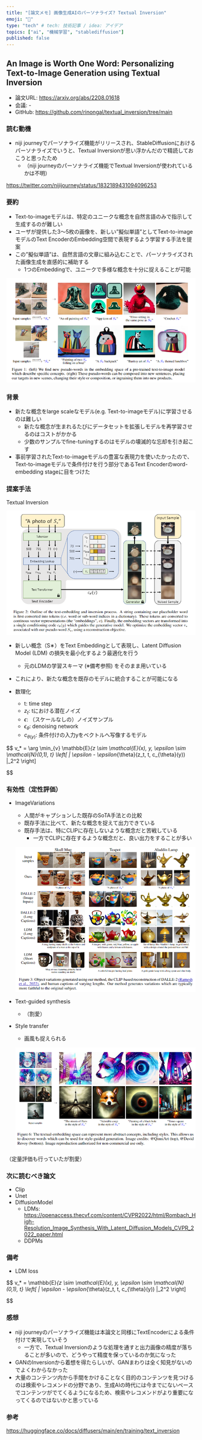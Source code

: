 ```yaml
---
title: "[論文メモ] 画像生成AIのパーソナライズ? Textual Inversion"
emoji: "📝"
type: "tech" # tech: 技術記事 / idea: アイデア
topics: ["ai", "機械学習", "stablediffusion"]
published: false
---
```


## An Image is Worth One Word: Personalizing Text-to-Image Generation using Textual Inversion

- 論文URL: https://arxiv.org/abs/2208.01618
- 会議: -
- GitHub: https://github.com/rinongal/textual_inversion/tree/main

### 読む動機

- niji journeyでパーソナライズ機能がリリースされ、StableDiffusionにおけるパーソナライズでいうと、Textual Inversionが思い浮かんだので精読しておこうと思ったため
    - （niji journeyのパーソナライズ機能でTextual Inversionが使われているかは不明）

https://twitter.com/nijijourney/status/1832189431094096253

### 要約

- Text-to-imageモデルは、特定のユニークな概念を自然言語のみで指示して生成するのが難しい
- ユーザが提供した3〜5枚の画像を、新しい”擬似単語”としてText-to-imageモデルのText EncoderのEmbedding空間で表現するよう学習する手法を提案
- この”擬似単語”は、自然言語の文章に組み込むことで、パーソナライズされた画像生成を直感的に補助する
    - 1つのEmbeddingで、ユニークで多様な概念を十分に捉えることが可能

![abst](/images/textual-inversion/abst.png)

### 背景

- 新たな概念をlarge scaleなモデル(e.g. Text-to-imageモデル)に学習させるのは難しい
    - 新たな概念が生まれるたびにデータセットを拡張しモデルを再学習させるのはコストがかかる
    - 少数のサンプルでfine-tuningするのはモデルの壊滅的な忘却を引き起こす
- 事前学習されたText-to-imageモデルの豊富な表現力を使いたかったので、Text-to-imageモデルで条件付けを行う部分であるText Encoderのword-embedding stageに目をつけた

### 提案手法

Textual Inversion

![architecture](/images/textual-inversion/architecture.png)

- 新しい概念（S∗）をText Embeddingとして表現し、Latent Diffusion Model (LDM) の損失を最小化するよう最適化を行う
    - 元のLDMの学習スキーマ (※備考参照) をそのまま用いている
- これにより、新たな概念を既存のモデルに統合することが可能になる

- 数理化
    - t: time step
    - $z_{t}$: tにおける潜在ノイズ
    - $\epsilon$: （スケールなしの）ノイズサンプル
    - $\epsilon_{\theta}$: denoising network
    - $c_{\theta (y)}$: 条件付けの入力yをベクトルへ写像するモデル

$$
v_* = \arg \min_{v} \mathbb{E}_{z \sim \mathcal{E}(x), y, \epsilon \sim \mathcal{N}(0,1), t} \left[ \| \epsilon - \epsilon_{\theta}(z_t, t, c_{\theta}(y)) \|_2^2 \right]

$$

### 有効性（定性評価）

- ImageVariations
    - 人間がキャプションした既存のSoTA手法との比較
    - 既存手法に比べて、新たな概念を捉えて出力できている
    - 既存手法は、特にCLIPに存在しないような概念だと苦戦している
        - 一方でCLIPに存在するような概念だと、良い出力をすることが多い

    ![result_image_variations](/images/textual-inversion/result_image_variations.png)

- Text-guided synthesis
    - （割愛）
- Style transfer
    - 画風も捉えられる

    ![result_style_transfer](/images/textual-inversion/result_style_transfer.png)

（定量評価も行っていたが割愛）

### 次に読むべき論文

- Clip
- Unet
- DiffusionModel
    - LDMs: https://openaccess.thecvf.com/content/CVPR2022/html/Rombach_High-Resolution_Image_Synthesis_With_Latent_Diffusion_Models_CVPR_2022_paper.html
    - DDPMs

### 備考

- LDM loss

$$
v_* = \mathbb{E}_{z \sim \mathcal{E}(x), y, \epsilon \sim \mathcal{N}(0,1), t} \left[ \| \epsilon - \epsilon_{\theta}(z_t, t, c_{\theta}(y)) \|_2^2 \right]

$$

### 感想

- niji journeyのパーソナライズ機能は本論文と同様にTextEncoderによる条件付けで実現していそう
    - 一方で、Textual Inversionのような処理を通すと出力画像の精度が落ちることが多いので、どうやって精度を保っているのか気になった
- GANのInversionから着想を得たらしいが、GANまわりは全く知見がないのでよくわからなかった
- 大量のコンテンツ内から手間をかけることなく目的のコンテンツを見つけるのは検索やレコメンドの分野であり、生成AIの時代には今までにないペースでコンテンツがでてくるようになるため、検索やレコメンドがより重要になってくるのではないかと思っている

### 参考

https://huggingface.co/docs/diffusers/main/en/training/text_inversion
